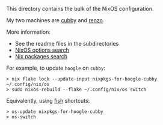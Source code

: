 This directory contains the bulk of the NixOS configuration.

My two machines are [cubby](./cubby) and [renzo](./renzo).

More information:

- See the readme files in the subdirectories
- [NixOS options search](https://search.nixos.org/options)
- [Nix packages search](https://search.nixos.org/packages)

For example, to update `hoogle` on `cubby`:

    > nix flake lock --update-input nixpkgs-for-hoogle-cubby ~/.config/nix/os
    > sudo nixos-rebuild --flake ~/.config/nix/os switch

Equivalently, using [fish](./home/modules/fish) shortcuts:

    > os-update nixpkgs-for-hoogle-cubby
    > os-switch
